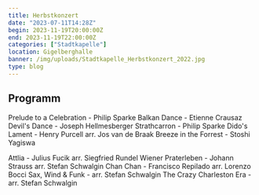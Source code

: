 ```yaml
---
title: Herbstkonzert
date: "2023-07-11T14:28Z"
begin: 2023-11-19T20:00:00Z
end: 2023-11-19T22:00:00Z
categories: ["Stadtkapelle"]
location: Gigelberghalle
banner: /img/uploads/Stadtkapelle_Herbstkonzert_2022.jpg
type: blog
---
```

## Programm

Prelude to a Celebration - Philip Sparke
Balkan Dance - Etienne Crausaz
Devil's Dance - Joseph Hellmesberger
Strathcarron - Philip Sparke
Dido's Lament - Henry Purcell arr. Jos van de Braak
Breeze in the Forrest - Stoshi Yagiswa

Attlia - Julius Fucik arr. Siegfried Rundel
Wiener Praterleben - Johann Strauss arr. Stefan Schwalgin
Chan Chan - Francisco Repilado arr. Lorenzo Bocci
Sax, Wind & Funk - arr. Stefan Schwalgin
The Crazy Charleston Era - arr. Stefan Schwalgin


